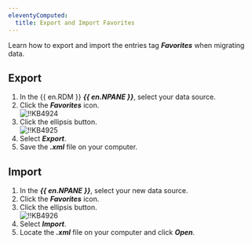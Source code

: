 ```yaml
---
eleventyComputed:
  title: Export and Import Favorites
---
```

Learn how to export and import the entries tag ***Favorites*** when migrating data.

## Export

1. In the {{ en.RDM }} ***{{ en.NPANE }}***, select your data source.
1. Click the ***Favorites*** icon.  
![!!KB4924](https://webdevolutions.azureedge.net/docs/en/kb/KB4924.png)
1. Click the ellipsis button.  
![!!KB4925](https://webdevolutions.azureedge.net/docs/en/kb/KB4925.png)
1. Select ***Export***.
1. Save the ***.xml*** file on your computer.

## Import

1. In the ***{{ en.NPANE }}***, select your new data source.
1. Click the ***Favorites*** icon.
1. Click the ellipsis button.  
![!!KB4926](https://webdevolutions.azureedge.net/docs/en/kb/KB4926.png)
1. Select ***Import***.
1. Locate the ***.xml*** file on your computer and click ***Open***.
